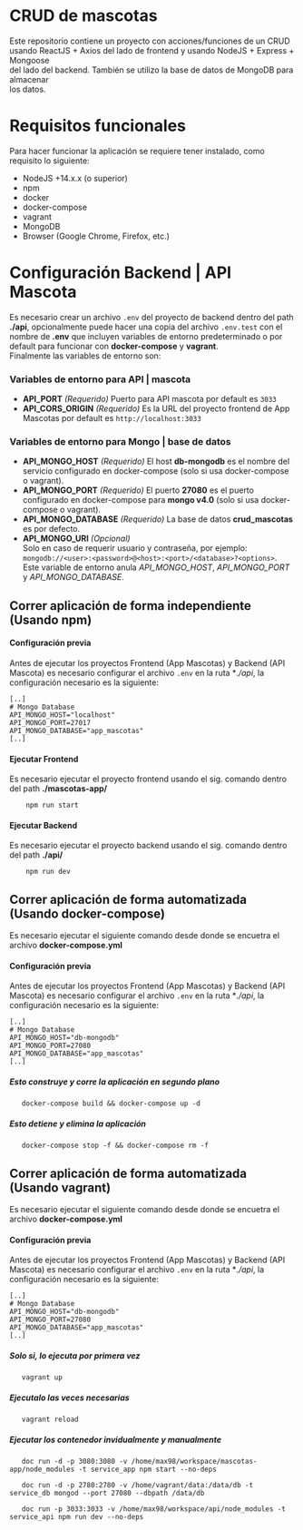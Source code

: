 # CRUD de mascotas
Este repositorio contiene un proyecto con acciones/funciones de un CRUD <br>
usando ReactJS + Axios del lado de frontend y usando NodeJS + Express + Mongoose <br>
del lado del backend. También se utilizo la base de datos de MongoDB para almacenar <br>
los datos.

# Requisitos funcionales
Para hacer funcionar la aplicación se requiere tener instalado, como requisito lo siguiente:
* NodeJS +14.x.x (o superior)
* npm
* docker
* docker-compose
* vagrant
* MongoDB
* Browser (Google Chrome, Firefox, etc.)

# Configuración Backend | API Mascota
Es necesario crear un archivo `.env` del proyecto de backend dentro del path **./api**, opcionalmente puede hacer una copia del archivo `.env.test` con el nombre de **.env** que incluyen variables de entorno predeterminado o por default para funcionar con **docker-compose** y **vagrant**. <br> 
Finalmente las variables de entorno son: 
### Variables de entorno para API | mascota
*  **API_PORT** *(Requerido)* Puerto para API mascota por default es `3033`
*  **API_CORS_ORIGIN** *(Requerido)* Es la URL del proyecto frontend de App Mascotas por default es `http://localhost:3033`

### Variables de entorno para Mongo | base de datos
*  **API_MONGO_HOST** *(Requerido)* El host **db-mongodb** es el nombre del servicio configurado en docker-compose (solo si usa docker-compose o vagrant). 
*  **API_MONGO_PORT** *(Requerido)* El puerto **27080** es el puerto configurado en docker-compose para **mongo v4.0** (solo si usa docker-compose o vagrant).
*  **API_MONGO_DATABASE** *(Requerido)* La base de datos **crud_mascotas** es por defecto.
*  **API_MONGO_URI** *(Opcional)* <br/> Solo en caso de requerir usuario y contraseña, por ejemplo: `mongodb://<user>:<password>@<host>:<port>/<database>?<options>`. Este variable de entorno anula *API_MONGO_HOST*, *API_MONGO_PORT* y *API_MONGO_DATABASE*. 

## Correr aplicación de forma independiente (Usando npm)
#### Configuración previa
Antes de ejecutar los proyectos Frontend (App Mascotas) y Backend (API Mascota) es necesario configurar el archivo `.env` en la ruta **./api*, la configuración necesario es la siguiente:
```text
[..]
# Mongo Database
API_MONGO_HOST="localhost"
API_MONGO_PORT=27017
API_MONGO_DATABASE="app_mascotas"
[..]
```

#### Ejecutar Frontend
Es necesario ejecutar el proyecto frontend usando el sig. comando dentro del path **./mascotas-app/**
```shell
    npm run start
```

#### Ejecutar Backend
Es necesario ejecutar el proyecto backend usando el sig. comando dentro del path **./api/**
```shell
    npm run dev
```

## Correr aplicación de forma automatizada (Usando docker-compose)
Es necesario ejecutar el siguiente comando desde donde se encuetra el archivo **docker-compose.yml** 

#### Configuración previa
Antes de ejecutar los proyectos Frontend (App Mascotas) y Backend (API Mascota) es necesario configurar el archivo `.env` en la ruta **./api*, la configuración necesario es la siguiente:
```text
[..]
# Mongo Database
API_MONGO_HOST="db-mongodb"
API_MONGO_PORT=27080
API_MONGO_DATABASE="app_mascotas"
[..]
```

##### Esto construye y corre la aplicación en segundo plano
```shell
   docker-compose build && docker-compose up -d
```

##### Esto detiene y elimina la aplicación
```shell
   docker-compose stop -f && docker-compose rm -f
```

## Correr aplicación de forma automatizada (Usando vagrant)
Es necesario ejecutar el siguiente comando desde donde se encuetra el archivo **docker-compose.yml** 

#### Configuración previa
Antes de ejecutar los proyectos Frontend (App Mascotas) y Backend (API Mascota) es necesario configurar el archivo `.env` en la ruta **./api*, la configuración necesario es la siguiente:
```text
[..]
# Mongo Database
API_MONGO_HOST="db-mongodb"
API_MONGO_PORT=27080
API_MONGO_DATABASE="app_mascotas"
[..]
```

##### Solo si, lo ejecuta por primera vez
```shell
   vagrant up 
```

##### Ejecutalo las veces necesarias
```shell
   vagrant reload 
```
##### Ejecutar los contenedor invidualmente y manualmente

```shell
   doc run -d -p 3080:3080 -v /home/max98/workspace/mascotas-app/node_modules -t service_app npm start --no-deps
```

```shell
   doc run -d -p 2780:2780 -v /home/vagrant/data:/data/db -t service_db mongod --port 27080 --dbpath /data/db
```

```shell
   doc run -p 3033:3033 -v /home/max98/workspace/api/node_modules -t service_api npm run dev --no-deps
```

